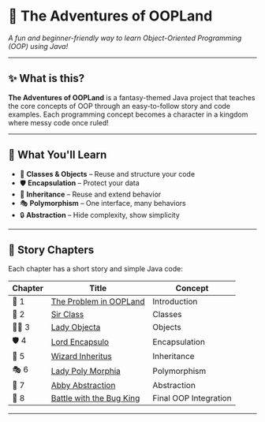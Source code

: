 # 🏰 The Adventures of OOPLand

*A fun and beginner-friendly way to learn Object-Oriented Programming (OOP) using Java!*

---

## ✨ What is this?

**The Adventures of OOPLand** is a fantasy-themed Java project that teaches the core concepts of OOP through an easy-to-follow story and code examples. Each programming concept becomes a character in a kingdom where messy code once ruled!

---

## 🧠 What You'll Learn

- 👑 **Classes & Objects** – Reuse and structure your code
- 🛡️ **Encapsulation** – Protect your data
- 🧬 **Inheritance** – Reuse and extend behavior
- 🎭 **Polymorphism** – One interface, many behaviors
- 🔒 **Abstraction** – Hide complexity, show simplicity

---

## 📜 Story Chapters

Each chapter has a short story and simple Java code:

| Chapter | Title | Concept |
|--------|-------|---------|
| 📖 1 | [The Problem in OOPLand](story/Chapter1_The_Problem_In_OOPLand.md) | Introduction |
| 👑 2 | [Sir Class](story/Chapter2_SirClass.md) | Classes |
| 🙋‍♀️ 3 | [Lady Objecta](story/Chapter3_LadyObjecta.md) | Objects |
| 🛡️ 4 | [Lord Encapsulo](story/Chapter4_Encapsulo.md) | Encapsulation |
| 🧬 5 | [Wizard Inheritus](story/Chapter5_Inheritus.md) | Inheritance |
| 🎭 6 | [Lady Poly Morphia](story/Chapter6_PolyMorphia.md) | Polymorphism |
| 🧼 7 | [Abby Abstraction](story/Chapter7_Abstraction.md) | Abstraction |
| 🐞 8 | [Battle with the Bug King](story/Chapter8_BugKing.md) | Final OOP Integration |

---